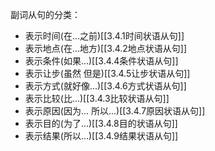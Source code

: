 副词从句的分类：
- 表示时间(在...之前)[[3.4.1时间状语从句]]
- 表示地点(在...地方)[[3.4.2地点状语从句]]
- 表示条件(如果...)[[3.4.4条件状语从句]]
- 表示让步(虽然 但是)[[3.4.5让步状语从句]]
- 表示方式(就好像...)[[3.4.6方式状语从句]]
- 表示比较(比...)[[3.4.3比较状语从句]]
- 表示原因(因为... 所以...)[[3.4.7原因状语从句]]
- 表示目的(为了...)[[3.4.8目的状语从句]]
- 表示结果(所以...)[[3.4.9结果状语从句]]




